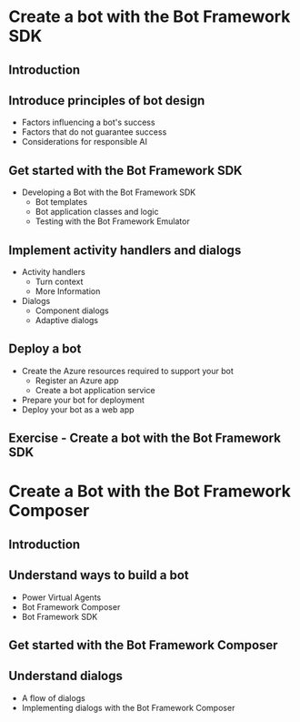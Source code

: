 # Create a bot with the Bot Framework SDK
## Introduction
## Introduce principles of bot design
  - Factors influencing a bot's success
  - Factors that do not guarantee success
  - Considerations for responsible AI
## Get started with the Bot Framework SDK
  - Developing a Bot with the Bot Framework SDK
    - Bot templates
    - Bot application classes and logic
    - Testing with the Bot Framework Emulator
## Implement activity handlers and dialogs
  - Activity handlers
    - Turn context
    - More Information
  - Dialogs
    - Component dialogs
    - Adaptive dialogs
## Deploy a bot
  - Create the Azure resources required to support your bot
    - Register an Azure app
    - Create a bot application service
  - Prepare your bot for deployment
  - Deploy your bot as a web app
## Exercise - Create a bot with the Bot Framework SDK

# Create a Bot with the Bot Framework Composer
## Introduction
## Understand ways to build a bot
  - Power Virtual Agents
  - Bot Framework Composer
  - Bot Framework SDK
## Get started with the Bot Framework Composer
## Understand dialogs
  - A flow of dialogs
  - Implementing dialogs with the Bot Framework Composer